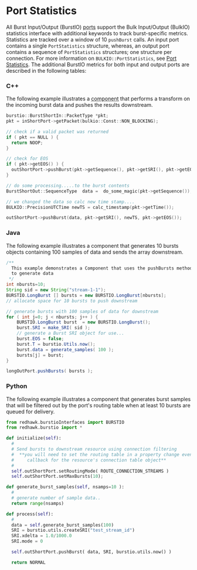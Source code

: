 # Port Statistics

All Burst Input/Output (BurstIO) <abbr title="See Glossary.">ports</abbr> support the Bulk Input/Output (BulkIO) statistics interface with additional keywords to track burst-specific metrics. Statistics are tracked over a window of 10 `pushBurst` calls. An input port contains a single `PortStatistics` structure, whereas, an output port contains a sequence of `PortStatistics` structures; one structure per connection. For more information on `BULKIO::PortStatistics`, see [Port Statistics](../Bulkio/port-statistics.html). The additional BurstIO metrics for both input and output ports are described in the following tables:

### C++

The following example illustrates a <abbr title="See Glossary.">component</abbr> that performs a transform on the incoming burst data and pushes the results downstream.

```cpp
burstio::BurstShortIn::PacketType *pkt;
pkt = inShortPort->getPacket(bulkio::Const::NON_BLOCKING);

// check if a valid packet was returned
if ( pkt == NULL ) {
  return NOOP;
}

// check for EOS
if ( pkt->getEOS() ) {
  outShortPort->pushBurst(pkt->getSequence(), pkt->getSRI(), pkt->getEOS());
}

// do some processing.....to the burst contents
BurstShortOut::SequenceType  data =  do_some_magic(pkt->getSequence());

// we changed the data so calc new time stamp....
BULKIO::PrecisionUTCTime newTS = calc_timestamp(pkt->getTime());  

outShortPort->pushBurst(data, pkt->getSRI(), newTS, pkt->getEOS());
```

### Java

The following example illustrates a component that generates 10 bursts objects containing 100 samples of data and sends the array downstream.

```Java
/**
  This example demonstrates a Component that uses the pushBursts method
  to generate data
 */
int nbursts=10;
String sid = new String("stream-1-1");
BURSTIO.LongBurst [] bursts = new BURSTIO.LongBurst[nbursts];
// allocate space for 10 bursts to push downstream

// generate bursts with 100 samples of data for downstream
for ( int j=0; j < nbursts; j++ ) {
    BURSTIO.LongBurst burst  = new BURSTIO.LongBurst();
    burst.SRI = make_SRI( sid );
    // generate a Burst SRI object for use...
    burst.EOS = false;
    burst.T = burstio.Utils.now();
    burst.data = generate_samples( 100 );
    bursts[j] = burst;
}

longOutPort.pushBursts( bursts );
```

### Python

The following example illustrates a component that generates burst samples that will be filtered out by the port's routing table when at least 10 bursts are queued for delivery.

```python
from redhawk.burstioInterfaces import BURSTIO
from redhawk.burstio import *

def initialize(self):
  #
  # Send bursts to downstream resource using connection filtering
  #  **you will need to set the routing table in a property change event
  #     callback for the resource's connection table object**
  #
  self.outShortPort.setRoutingMode( ROUTE_CONNECTION_STREAMS )
  self.outShortPort.setMaxBursts(10);

def generate_burst_samples(self, nsamps=10 ):
  #
  # generate number of sample data..
  return range(nsamps)

def process(self):
  #
  data = self.generate_burst_samples(100)
  SRI = burstio.utils.createSRI("test_stream_id")
  SRI.xdelta = 1.0/1000.0
  SRI.mode = 0

  self.outShortPort.pushBurst( data, SRI, burstio.utils.now() )

  return NORMAL
```
